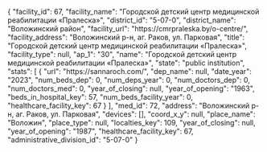 {
    "facility_id": 67,
    "facility_name": "Городской детский центр медицинской реабилитации «Пралеска»",
    "district_id": "5-07-0",
    "district_name": "Воложинский район",
    "facility_url": "https:\/\/cmrpraleska.by\/o-centre\/",
    "facility_address": "Воложинский р-н, аг. Раков, ул. Парковая",
    "title": "Городской детский центр медицинской реабилитации «Пралеска»",
    "facility_type": null,
    "ap_1": "30",
    "name": "Городской детский центр медицинской реабилитации «Пралеска»",
    "state": "public institution",
    "stats": [
        {
            "url": "https:\/\/sannaroch.com\/",
            "dep_name": null,
            "date_year": "2023",
            "num_beds_dep": 0,
            "num_deps_year": 0,
            "num_doctors_dep": 0,
            "num_doctors_med": 0,
            "year_of_closing": null,
            "year_of_opening": "1963",
            "beds_in_hospital_key": 57,
            "num_beds_facility_year": 0,
            "healthcare_facility_key": 67
        }
    ],
    "med_id": 72,
    "address": "Воложинский р-н, аг. Раков, ул. Парковая",
    "devices": [],
    "coord_x_y": null,
    "place_name": "Воложин",
    "place_type": null,
    "localties_key": 109,
    "year_of_closing": null,
    "year_of_opening": "1987",
    "healthcare_facility_key": 67,
    "administrative_division_id": "5-07-0"
}